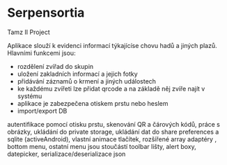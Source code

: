 # Serpensortia
Tamz II Project

Aplikace slouží k evidenci informací týkajícíse chovu hadů a jiných plazů.
Hlavními funkcemi jsou:
- rozdělení zvířad do skupin
- uložení zakladních informací a jejich fotky
- přidávání záznamů o krmení a jiných událostech
- ke každému zvířeti lze přidat qrcode a na základě něj zvíře najít v systému
- aplikace je zabezpečena otiskem prstu nebo heslem
- import/export DB

autentifikace pomocí otisku prstu,
skenování QR a čárových kódů,
práce s obrázky, ukládání do private storage,
ukládání dat do share preferences a sqlite (activeAndroid),
vlastní animace tlačítek,
rozšířené array adaptéry ,
bottom menu, ostatní menu jsou stoučástí toolbar lišty,
alert boxy, datepicker, serializace/deserializace json
